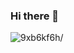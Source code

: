 ### Hi there 👋

<p> <img src=https://komarev.com/ghpvc/?username=9xb6kf6h alt=9xb6kf6h/> </p>

<!--
**9xb6kf6h/9xb6kf6h** is a ✨ _special_ ✨ repository because its `README.md` (this file) appears on your GitHub profile.

Here are some ideas to get you started:

- 🔭 I’m currently working on ...
- 🌱 I’m currently learning ...
- 👯 I’m looking to collaborate on ...
- 🤔 I’m looking for help with ...
- 💬 Ask me about ...
- 📫 How to reach me: ...
- 😄 Pronouns: ...
- ⚡ Fun fact: ...
-->
